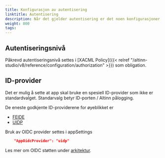 ```yaml
---
title: Konfigurasjon av autentisering
linktitle: Autentisering
description: Når det gjelder autentisering er det noen konfigurasjoner som kan være aktuell
weight: 800
tags:
---
```

## Autentiseringsnivå

Påkrevd autentiseringsnivå settes i [XACML Policy]({{< relref "/altinn-studio/v8/reference/configuration/authorization" >}}) som obligation.

## ID-provider

Det er mulig å sette at app skal bruke en spesiell ID-provider som ikke er standardvalget. Standarvalg betyr ID-porten / Altinn pålogging.

De eneste godkjente ID-providerene for øyeblikket er 

- [FEIDE](https://www.feide.no/)
- [UIDP](https://www.udir.no/verktoy/uidp/)

Bruk av OIDC provider settes i appSettings

```json
    "AppOidcProvider": "uidp"
```
Les mer om OIDC støtten under [arkitektur](/technology/architecture/capabilities/runtime/security/authentication/oidcproviders/).
